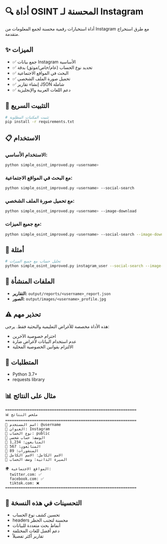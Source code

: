 # 🔍 أداة OSINT المحسنة لـ Instagram

أداة استخبارات رقمية محسنة لجمع المعلومات من Instagram مع طرق استخراج متقدمة.

## ✨ الميزات

- ✅ جمع بيانات Instagram الأساسية
- ✅ تحديد نوع الحساب (عام/خاص/موثق) بدقة
- ✅ البحث في المواقع الاجتماعية
- ✅ تحميل صورة الملف الشخصي
- ✅ إنشاء تقارير JSON شاملة
- ✅ دعم اللغات العربية والإنجليزية

## 🚀 التثبيت السريع

```bash
# تثبيت المكتبات المطلوبة
pip install -r requirements.txt
```

## 📋 الاستخدام

### الاستخدام الأساسي:
```bash
python simple_osint_improved.py <username>
```

### مع البحث في المواقع الاجتماعية:
```bash
python simple_osint_improved.py <username> --social-search
```

### مع تحميل صورة الملف الشخصي:
```bash
python simple_osint_improved.py <username> --image-download
```

### مع جميع الميزات:
```bash
python simple_osint_improved.py <username> --social-search --image-download
```

## 📝 أمثلة

```bash
# تحليل حساب مع جميع الميزات
python simple_osint_improved.py instagram_user --social-search --image-download
```

## 📁 الملفات المنشأة

- **التقارير:** `output/reports/<username>_report.json`
- **الصور:** `output/images/<username>_profile.jpg`

## ⚠️ تحذير مهم

هذه الأداة مخصصة للأغراض التعليمية والبحثية فقط. يرجى:
- احترام خصوصية الآخرين
- عدم استخدام البيانات لأغراض ضارة
- الالتزام بقوانين الخصوصية المحلية

## 🔧 المتطلبات

- Python 3.7+
- requests library

## 📊 مثال على النتائج

```
===========================================================
📊 ملخص النتائج
===========================================================
👤 اسم المستخدم: @username
📝 العنوان: Instagram
🔐 نوع الحساب: public
📄 الوصف: حساب شخصي
👥 المتابعون: 1,234
👥 المتابَعون: 567
📸 المنشورات: 89
👤 الاسم الكامل: الاسم الكامل
📝 السيرة الذاتية: وصف الحساب

🌍 المواقع الاجتماعية:
  twitter.com: ✅
  facebook.com: ✅
  tiktok.com: ❌
===========================================================
```

## 🎯 التحسينات في هذه النسخة

- تحسين كشف نوع الحساب
- headers محسنة لتجنب الحظر
- أنماط بحث متعددة للبيانات
- دعم أفضل للغات المختلفة
- تقارير أكثر تفصيلاً 
